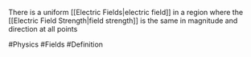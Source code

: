 There is a uniform [[Electric Fields|electric field]] in a region where the [[Electric Field Strength|field strength]] is the same in magnitude and direction at all points

#Physics #Fields #Definition